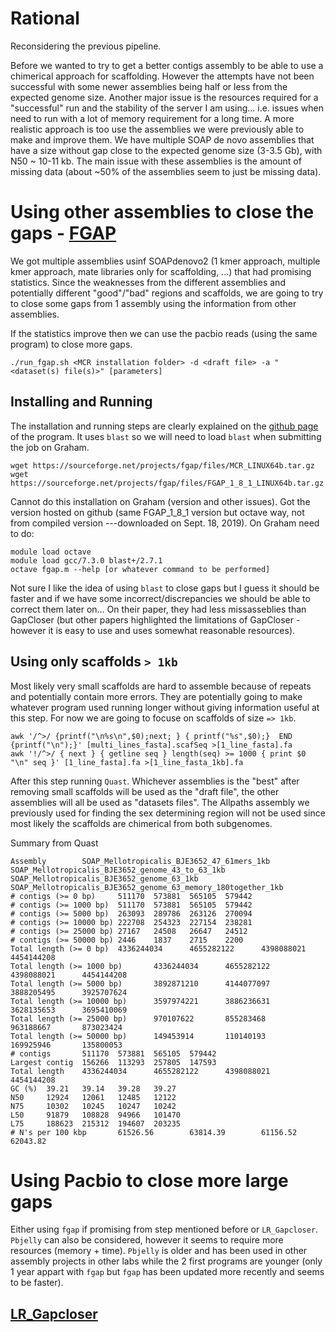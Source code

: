# Rational

Reconsidering the previous pipeline.

Before we wanted to try to get a better contigs assembly to be able to use a chimerical approach for scaffolding. However the attempts have not been successful with some newer assemblies being half or less from the expected genome size. Another major issue is the resources required for a "successful" run and the stability of the server I am using... i.e. issues when need to run with a lot of memory requirement for a long time.
A more realistic approach is too use the assemblies we were previously able to make and improve them. We have multiple SOAP de novo assemblies that have a size without gap close to the expected genome size (3-3.5 Gb), with N50 ~ 10-11 kb. The main issue with these assemblies is the amount of missing data (about ~50% of the assemblies seem to just be missing data).

# Using other assemblies to close the gaps - [FGAP](https://github.com/pirovc/fgap)

We got multiple assemblies usinf SOAPdenovo2 (1 kmer approach, multiple kmer approach, mate libraries only for scaffolding, ...) that had promising statistics. 
Since the weaknesses from the different assemblies and potentially different "good"/"bad" regions and scaffolds, we are going to try to close some gaps from 1 assembly using the information from other assemblies.

If the statistics improve then we can use the pacbio reads (using the same program) to close more gaps.

```
./run_fgap.sh <MCR installation folder> -d <draft file> -a "<dataset(s) file(s)>" [parameters]
```

## Installing and Running

The installation and running steps are clearly explained on the [github page](https://github.com/pirovc/fgap) of the program. It uses `blast` so we will need to load `blast` when submitting the job on Graham.

```
wget https://sourceforge.net/projects/fgap/files/MCR_LINUX64b.tar.gz
wget https://sourceforge.net/projects/fgap/files/FGAP_1_8_1_LINUX64b.tar.gz
```
Cannot do this installation on Graham (version and other issues). Got the version hosted on github (same FGAP_1_8_1 version but octave way, not from compiled version ---downloaded on Sept. 18, 2019). On Graham need to do:
```
module load octave
module load gcc/7.3.0 blast+/2.7.1
octave fgap.m --help [or whatever command to be performed]
``` 

Not sure I like the idea of using `blast` to close gaps but I guess it should be faster and if we have some incorrect/discrepancies we should be able to correct them later on... On their paper, they had less missasseblies than GapCloser (but other papers highlighted the limitations of GapCloser - however it is easy to use and uses somewhat reasonable resources).

## Using only scaffolds `> 1kb`

Most likely very small scaffolds are hard to assemble because of repeats and potentially contain more errors. They are potentially going to make whatever program used running longer without giving information useful at this step. For now we are going to focuse on scaffolds of size `=> 1kb`.
```
awk '/^>/ {printf("\n%s\n",$0);next; } { printf("%s",$0);}  END {printf("\n");}' [multi_lines_fasta].scafSeq >[1_line_fasta].fa
awk '!/^>/ { next } { getline seq } length(seq) >= 1000 { print $0 "\n" seq }' [1_line_fasta].fa >[1_line_fasta_1kb].fa

```
After this step running `Quast`. Whichever assemblies is the "best" after removing small scaffolds will be used as the "draft file", the other assemblies will all be used as "datasets files". The Allpaths assembly we previously used for finding the sex determining region will not be used since most likely the scaffolds are chimerical from both subgenomes.

Summary from Quast
```
Assembly        SOAP_Mellotropicalis_BJE3652_47_61mers_1kb      SOAP_Mellotropicalis_BJE3652_genome_43_to_63_1kb        SOAP_Mellotropicalis_BJE3652_genome_63_1kb      SOAP_Mellotropicalis_BJE3652_genome_63_memory_180together_1kb
# contigs (>= 0 bp)     511170  573881  565105  579442
# contigs (>= 1000 bp)  511170  573881  565105  579442
# contigs (>= 5000 bp)  263093  289786  263126  270094
# contigs (>= 10000 bp) 222708  254323  227154  238281
# contigs (>= 25000 bp) 27167   24508   26647   24512
# contigs (>= 50000 bp) 2446    1837    2715    2200
Total length (>= 0 bp)  4336244034      4655282122      4398088021      4454144208
Total length (>= 1000 bp)       4336244034      4655282122      4398088021      4454144208
Total length (>= 5000 bp)       3892871210      4144077097      3888205495      3925707624
Total length (>= 10000 bp)      3597974221      3886236631      3628135653      3695410069
Total length (>= 25000 bp)      970107622       855283468       963188667       873023424
Total length (>= 50000 bp)      149453914       110140193       169925946       135800053
# contigs       511170  573881  565105  579442
Largest contig  156266  113293  257805  147593
Total length    4336244034      4655282122      4398088021      4454144208
GC (%)  39.21   39.14   39.28   39.27
N50     12924   12061   12485   12122
N75     10302   10245   10247   10242
L50     91879   108828  94966   101470
L75     188623  215312  194607  203235
# N's per 100 kbp       61526.56        63814.39        61156.52        62043.82

```

# Using Pacbio to close more large gaps

Either using `fgap` if promising from step mentioned before or `LR_Gapcloser`. `Pbjelly` can also be considered, however it seems to require more resources (memory + time). `Pbjelly` is older and has been used in other assembly projects in other labs while the 2 first programs are younger (only 1 year appart with `fgap` but `fgap` has been updated more recently and seems to be faster).

## [LR_Gapcloser](https://www.ncbi.nlm.nih.gov/pmc/articles/PMC6324547/)
